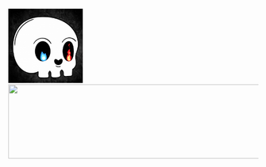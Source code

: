 
<p align="left">
          <img src =https://github.com/Slayer98/Slayer98/blob/main/_main.gif width="150" height="150" >
          <img src =https://github.com/Slayer98/Slayer98/blob/main/src/void.gif width="8500" height="150"> 

</p>


<!---# Hello --->
